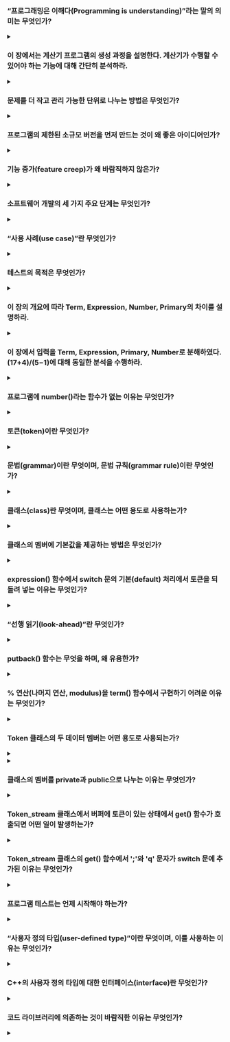 ﻿### “프로그래밍은 이해다(Programming is understanding)”라는 말의 의미는 무엇인가?
<details><summary></summary>

</details>

### 이 장에서는 계산기 프로그램의 생성 과정을 설명한다. 계산기가 수행할 수 있어야 하는 기능에 대해 간단히 분석하라.
<details><summary></summary>

</details>

### 문제를 더 작고 관리 가능한 단위로 나누는 방법은 무엇인가?
<details><summary></summary>

</details>

### 프로그램의 제한된 소규모 버전을 먼저 만드는 것이 왜 좋은 아이디어인가?
<details><summary></summary>

</details>

### 기능 증가(feature creep)가 왜 바람직하지 않은가?
<details><summary></summary>

</details>

### 소프트웨어 개발의 세 가지 주요 단계는 무엇인가?
<details><summary></summary>

</details>

### “사용 사례(use case)”란 무엇인가?
<details><summary></summary>

</details>

### 테스트의 목적은 무엇인가?
<details><summary></summary>

</details>

### 이 장의 개요에 따라 Term, Expression, Number, Primary의 차이를 설명하라.
<details><summary></summary>

</details>

### 이 장에서 입력을 Term, Expression, Primary, Number로 분해하였다. (17+4)/(5−1)에 대해 동일한 분석을 수행하라.
<details><summary></summary>

</details>

### 프로그램에 number()라는 함수가 없는 이유는 무엇인가?
<details><summary></summary>

</details>

### 토큰(token)이란 무엇인가?
<details><summary></summary>

</details>

### 문법(grammar)이란 무엇이며, 문법 규칙(grammar rule)이란 무엇인가?
<details><summary></summary>

</details>

### 클래스(class)란 무엇이며, 클래스는 어떤 용도로 사용하는가?
<details><summary></summary>

</details>

### 클래스의 멤버에 기본값을 제공하는 방법은 무엇인가?
<details><summary></summary>

</details>

### expression() 함수에서 switch 문의 기본(default) 처리에서 토큰을 되돌려 넣는 이유는 무엇인가?
<details><summary></summary>

</details>

### “선행 읽기(look-ahead)”란 무엇인가?
<details><summary></summary>

</details>

### putback() 함수는 무엇을 하며, 왜 유용한가?
<details><summary></summary>

</details>

### % 연산(나머지 연산, modulus)을 term() 함수에서 구현하기 어려운 이유는 무엇인가?
<details><summary></summary>

</details>

### Token 클래스의 두 데이터 멤버는 어떤 용도로 사용되는가?
<details><summary></summary>

</details>

<details><summary></summary>

</details>

### 클래스의 멤버를 private과 public으로 나누는 이유는 무엇인가?
<details><summary></summary>

</details>

### Token_stream 클래스에서 버퍼에 토큰이 있는 상태에서 get() 함수가 호출되면 어떤 일이 발생하는가?
<details><summary></summary>

</details>

### Token_stream 클래스의 get() 함수에서 ';'와 'q' 문자가 switch 문에 추가된 이유는 무엇인가?
<details><summary></summary>

</details>

### 프로그램 테스트는 언제 시작해야 하는가?
<details><summary></summary>

</details>

### “사용자 정의 타입(user-defined type)”이란 무엇이며, 이를 사용하는 이유는 무엇인가?
<details><summary></summary>

</details>

### C++의 사용자 정의 타입에 대한 인터페이스(interface)란 무엇인가?
<details><summary></summary>

</details>

### 코드 라이브러리에 의존하는 것이 바람직한 이유는 무엇인가?
<details><summary></summary>

</details>


